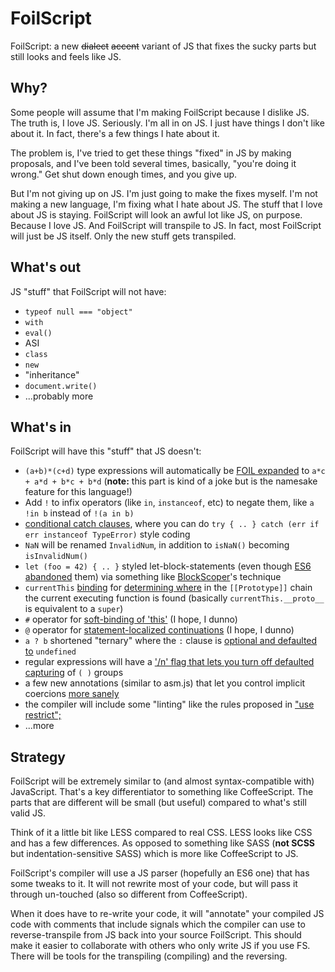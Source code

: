# FoilScript

FoilScript: a new ~~dialect~~ ~~accent~~ variant of JS that fixes the sucky parts but still looks and feels like JS.

## Why?
Some people will assume that I'm making FoilScript because I dislike JS. The truth is, I love JS. Seriously. I'm all in on JS. I just have things I don't like about it. In fact, there's a few things I hate about it.

The problem is, I've tried to get these things "fixed" in JS by making proposals, and I've been told several times, basically, "you're doing it wrong." Get shut down enough times, and you give up.

But I'm not giving up on JS. I'm just going to make the fixes myself. I'm not making a new language, I'm fixing what I hate about JS. The stuff that I love about JS is staying. FoilScript will look an awful lot like JS, on purpose. Because I love JS. And FoilScript will transpile to JS. In fact, most FoilScript will just be JS itself. Only the new stuff gets transpiled.

## What's out
JS "stuff" that FoilScript will not have:

* `typeof null === "object"`
* `with`
* `eval()`
* ASI
* `class`
* `new`
* "inheritance"
* `document.write()`
* ...probably more

## What's in
FoilScript will have this "stuff" that JS doesn't:

* `(a+b)*(c+d)` type expressions will automatically be [FOIL expanded](http://en.wikipedia.org/wiki/FOIL_method) to `a*c + a*d + b*c + b*d` (**note:** this part is kind of a joke but is the namesake feature for this language!)
* Add `!` to infix operators (like `in`, `instanceof`, etc) to negate them, like `a !in b` instead of `!(a in b)`
* [conditional catch clauses](https://developer.mozilla.org/en-US/docs/JavaScript/Reference/Statements/try...catch#Conditional_catch_clauses), where you can do `try { .. } catch (err if err instanceof TypeError)` style coding
* `NaN` will be renamed `InvalidNum`, in addition to `isNaN()` becoming `isInvalidNum()`
* `let (foo = 42) { .. }` styled let-block-statements (even though [ES6 abandoned](https://twitter.com/littlecalculist/status/318726015432159233) them) via something like [BlockScoper](https://github.com/getify/BlockScoper.js)'s technique
* `currentThis` [binding](https://gist.github.com/getify/5253319) for [determining where](https://gist.github.com/getify/5254459) in the `[[Prototype]]` chain the current executing function is found (basically `currentThis.__proto__` is equivalent to a `super`)
* `#` operator for [soft-binding of 'this'](https://gist.github.com/getify/4596011) (I hope, I dunno)
* `@` operator for [statement-localized continuations](https://gist.github.com/getify/727232) (I hope, I dunno)
* `a ? b` shortened "ternary" where the `:` clause is [optional and defaulted to](http://mozilla.6506.n7.nabble.com/Existential-operator-tp109073p109123.html) `undefined`
* regular expressions will have a ['/n' flag that lets you turn off defaulted capturing](https://mail.mozilla.org/pipermail/es-discuss/2012-March/021387.html) of `( )` groups
* a few new annotations (similar to asm.js) that let you control implicit coercions [more sanely](https://gist.github.com/getify/3057796)
* the compiler will include some "linting" like the rules proposed in ["use restrict";](http://restrictmode.org)
* ...more

## Strategy

FoilScript will be extremely similar to (and almost syntax-compatible with) JavaScript. That's a key differentiator to something like CoffeeScript. The parts that are different will be small (but useful) compared to what's still valid JS.

Think of it a little bit like LESS compared to real CSS. LESS looks like CSS and has a few differences. As opposed to something like SASS (**not SCSS** but indentation-sensitive SASS) which is more like CoffeeScript to JS.

FoilScript's compiler will use a JS parser (hopefully an ES6 one) that has some tweaks to it. It will not rewrite most of your code, but will pass it through un-touched (also so different from CoffeeScript).

When it does have to re-write your code, it will "annotate" your compiled JS code with comments that include signals which the compiler can use to reverse-transpile from JS back into your source FoilScript. This should make it easier to collaborate with others who only write JS if you use FS. There will be tools for the transpiling (compiling) and the reversing.
